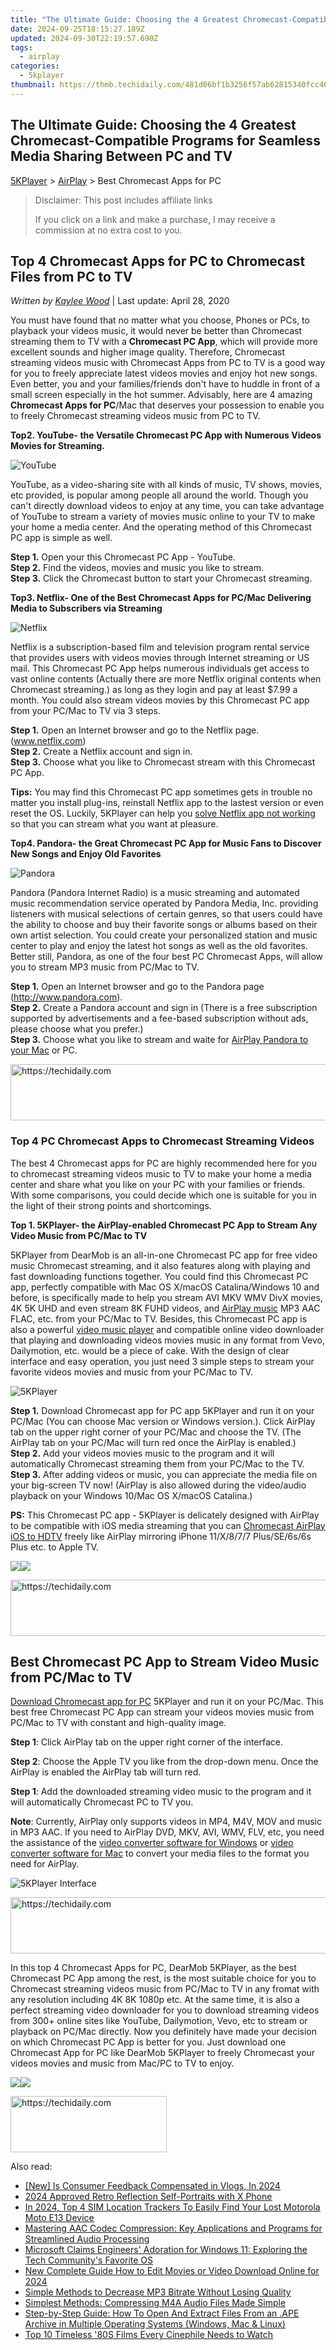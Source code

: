 ```yaml
---
title: "The Ultimate Guide: Choosing the 4 Greatest Chromecast-Compatible Programs for Seamless Media Sharing Between PC and TV"
date: 2024-09-25T18:15:27.189Z
updated: 2024-09-30T22:19:57.690Z
tags:
  - airplay
categories:
  - 5kplayer
thumbnail: https://thmb.techidaily.com/481d06bf1b3256f57ab62815340fcc460dfe18ec5f4531d4ca28b88dc8e90d86.jpg
---
```


## The Ultimate Guide: Choosing the 4 Greatest Chromecast-Compatible Programs for Seamless Media Sharing Between PC and TV

[5KPlayer](https://tools.techidaily.com/5kplayer/products/) \> [AirPlay](https://tools.techidaily.com/5kplayer/airplay/) \> Best Chromecast Apps for PC

>  Disclaimer: This post includes affiliate links
>
>  If you click on a link and make a purchase, I may receive a commission at no extra cost to you.
>

## Top 4 Chromecast Apps for PC to Chromecast Files from PC to TV

 _Written by [Kaylee Wood](https://www.quora.com/profile/Amanda-Hu-21)_ | Last update: April 28, 2020

You must have found that no matter what you choose, Phones or PCs, to playback your videos music, it would never be better than Chromecast streaming them to TV with a **Chromecast PC App**, which will provide more excellent sounds and higher image quality. Therefore, Chromecast streaming videos music with Chromecast Apps from PC to TV is a good way for you to freely appreciate latest videos movies and enjoy hot new songs. Even better, you and your families/friends don't have to huddle in front of a small screen especially in the hot summer. Advisably, here are 4 amazing **Chromecast Apps for PC**/Mac that deserves your possession to enable you to freely Chromecast streaming videos music from PC to TV.

**Top2\. YouTube- the Versatile Chromecast PC App with Numerous Videos Movies for Streaming.**

![YouTube](https://www.5kplayer.com/airplay/img/youtube-logo.jpg) 

YouTube, as a video-sharing site with all kinds of music, TV shows, movies, etc provided, is popular among people all around the world. Though you can't directly download videos to enjoy at any time, you can take advantage of YouTube to stream a variety of movies music online to your TV to make your home a media center. And the operating method of this Chromecast PC app is simple as well.

**Step 1.** Open your this Chromecast PC App - YouTube.  
**Step 2.** Find the videos, movies and music you like to stream.  
**Step 3.** Click the Chromecast button to start your Chromecast streaming.

**Top3\. Netflix- One of the Best Chromecast Apps for PC/Mac Delivering Media to Subscribers via Streaming**

![Netflix](https://www.5kplayer.com/airplay/img/netflix-hp.jpg) 

Netflix is a subscription-based film and television program rental service that provides users with videos movies through Internet streaming or US mail. This Chromecast PC App helps numerous individuals get access to vast online contents (Actually there are more Netflix original contents when Chromecast streaming.) as long as they login and pay at least $7.99 a month. You could also stream videos movies by this Chromecast PC app from your PC/Mac to TV via 3 steps.

**Step 1\.** Open an Internet browser and go to the Netflix page. (www.netflix.com)  
**Step 2.** Create a Netflix account and sign in.   
**Step 3.** Choose what you like to Chromecast stream with this Chromecast PC App.

**Tips:** You may find this Chromecast PC app sometimes gets in trouble no matter you install plug-ins, reinstall Netflix app to the lastest version or even reset the OS. Luckily, 5KPlayer can help you [solve Netflix app not working](https://tools.techidaily.com/5kplayer/airplay/) so that you can stream what you want at pleasure.

**Top4\. Pandora- the Great Chromecast PC App for Music Fans to Discover New Songs and Enjoy Old Favorites**

![Pandora](https://www.5kplayer.com/airplay/img/5k-music-streaming-sites-pandora-yxt-051804.jpg) 

Pandora (Pandora Internet Radio) is a music streaming and automated music recommendation service operated by Pandora Media, Inc. providing listeners with musical selections of certain genres, so that users could have the ability to choose and buy their favorite songs or albums based on their own artist selection. You could create your personalized station and music center to play and enjoy the latest hot songs as well as the old favorites. Better still, Pandora, as one of the four best PC Chromecast Apps, will allow you to stream MP3 music from PC/Mac to TV.

**Step 1\.** Open an Internet browser and go to the Pandora page (http://www.pandora.com).  
**Step 2.** Create a Pandora account and sign in (There is a free subscription supported by advertisements and a fee-based subscription without ads, please choose what you prefer.)  
**Step 3.** Choose what you like to stream and waite for [AirPlay Pandora to your Mac](https://tools.techidaily.com/5kplayer/airplay/) or PC. 

<!-- affiliate ads begin -->
<a href="https://appsumo.8odi.net/c/5597632/2082526/7443" target="_top" id="2082526">
  <img src="//a.impactradius-go.com/display-ad/7443-2082526" border="0" alt="https://techidaily.com" width="728" height="90"/>
</a>
<img height="0" width="0" src="https://appsumo.8odi.net/i/5597632/2082526/7443" style="position:absolute;visibility:hidden;" border="0" />
<!-- affiliate ads end -->

### Top 4 PC Chromecast Apps to Chromecast Streaming Videos

The best 4 Chromecast apps for PC are highly recommended here for you to chromecast streaming videos music to TV to make your home a media center and share what you like on your PC with your families or friends. With some comparisons, you could decide which one is suitable for you in the light of their strong points and shortcomings.

**Top 1\. 5KPlayer- the AirPlay-enabled Chromecast PC App to Stream Any Video Music from PC/Mac to TV**

5KPlayer from DearMob is an all-in-one Chromecast PC app for free video music Chromecast streaming, and it also features along with playing and fast downloading functions together. You could find this Chromecast PC app, perfectly compatible with Mac OS X/macOS Catalina/Windows 10 and before, is specifically made to help you stream AVI MKV WMV DivX movies, 4K 5K UHD and even stream 8K FUHD videos, and [AirPlay music](https://tools.techidaily.com/5kplayer/airplay/) MP3 AAC FLAC, etc. from your PC/Mac to TV. Besides, this Chromecast PC app is also a powerful [video music player](https://tools.techidaily.com/5kplayer/video-music-player/) and compatible online video downloader that playing and downloading videos movies music in any format from Vevo, Dailymotion, etc. would be a piece of cake. With the design of clear interface and easy operation, you just need 3 simple steps to stream your favorite videos movies and music from your PC/Mac to TV.

![5KPlayer](https://www.5kplayer.com/airplay/img/airplay-mirroring-record.png) 

**Step 1.** Download Chromecast app for PC app 5KPlayer and run it on your PC/Mac (You can choose Mac version or Windows version.). Click AirPlay tab on the upper right corner of your PC/Mac and choose the TV. (The AirPlay tab on your PC/Mac will turn red once the AirPlay is enabled.)  
**Step 2.** Add your videos movies music to the program and it will automatically Chromecast streaming them from your PC/Mac to the TV.  
**Step 3.** After adding videos or music, you can appreciate the media file on your big-screen TV now! (AirPlay is also allowed during the video/audio playback on your Windows 10/Mac OS X/macOS Catalina.)

**PS:** This Chromecast PC app - 5KPlayer is delicately designed with AirPlay to be compatible with iOS media streaming that you can [Chromecast AirPlay iOS to HDTV](https://tools.techidaily.com/5kplayer/airplay/) freely like AirPlay mirroring iPhone 11/X/8/7/7 Plus/SE/6s/6s Plus etc. to Apple TV.

[![](https://www.5kplayer.com/airplay/../button/freedownwhitewin.png)](https://tools.techidaily.com/5kplayer/products/)[![](https://www.5kplayer.com/airplay/../button/freedownbackmac.png)](https://tools.techidaily.com/5kplayer/products/) 

<!-- affiliate ads begin -->
<a href="https://appsumo.8odi.net/c/5597632/2144288/7443" target="_top" id="2144288">
  <img src="//a.impactradius-go.com/display-ad/7443-2144288" border="0" alt="https://techidaily.com" width="728" height="90"/>
</a>
<img height="0" width="0" src="https://appsumo.8odi.net/i/5597632/2144288/7443" style="position:absolute;visibility:hidden;" border="0" />
<!-- affiliate ads end -->

## Best Chromecast PC App to Stream Video Music from PC/Mac to TV

[Download Chromecast app for PC](https://tools.techidaily.com/5kplayer/products/) 5KPlayer and run it on your PC/Mac. This best free Chromecast PC App can stream your videos movies music from PC/Mac to TV with constant and high-quality image.

**Step 1**: Click AirPlay tab on the upper right corner of the interface.

**Step 2**: Choose the Apple TV you like from the drop-down menu. Once the AirPlay is enabled the AirPlay tab will turn red. 

**Step 1**: Add the downloaded streaming video music to the program and it will automatically Chromecast PC to TV you.

**Note**: Currently, AirPlay only supports videos in MP4, M4V, MOV and music in MP3 AAC. If you need to AirPlay DVD, MKV, AVI, WMV, FLV, etc, you need the assistance of the [video converter software for Windows](https://tools.techidaily.com/5kplayer/products/) or [video converter software for Mac](https://tools.techidaily.com/5kplayer/products/) to convert your media files to the format you need for AirPlay.

![5KPlayer Interface](https://www.5kplayer.com/airplay/img/5k-airplay-xsy-airplay-with-win10-15021501.jpg) 

<!-- affiliate ads begin -->
<a href="https://aligracehair.sjv.io/c/5597632/2012434/19272" target="_top" id="2012434">
  <img src="//a.impactradius-go.com/display-ad/19272-2012434" border="0" alt="https://techidaily.com" width="728" height="90"/>
</a>
<img height="0" width="0" src="https://aligracehair.sjv.io/i/5597632/2012434/19272" style="position:absolute;visibility:hidden;" border="0" />
<!-- affiliate ads end -->

In this top 4 Chromecast Apps for PC, DearMob 5KPlayer, as the best Chromecast PC App among the rest, is the most suitable choice for you to Chromecast streaming videos music from PC/Mac to TV in any fromat with any resolution including 4K 8K 1080p etc. At the same time, it is also a perfect streaming video downloader for you to download streaming videos from 300+ online sites like YouTube, Dailymotion, Vevo, etc to stream or playback on PC/Mac directly. Now you definitely have made your decision on which Chromecast PC App is better for you. Just download one Chromecast App for PC like DearMob 5KPlayer to freely Chromecast your videos movies and music from Mac/PC to TV to enjoy.

[![](https://www.5kplayer.com/airplay/../button/freedownwhitewin.png)](https://tools.techidaily.com/5kplayer/products/)[![](https://www.5kplayer.com/airplay/../button/freedownbackmac.png)](https://tools.techidaily.com/5kplayer/products/)

<!-- affiliate ads begin -->
<a href="https://bluettius.sjv.io/c/5597632/2139120/17108" target="_top" id="2139120">
  <img src="//a.impactradius-go.com/display-ad/17108-2139120" border="0" alt="https://techidaily.com" width="250" height="90"/>
</a>
<img height="0" width="0" src="https://bluettius.sjv.io/i/5597632/2139120/17108" style="position:absolute;visibility:hidden;" border="0" />
<!-- affiliate ads end -->

<ins class="adsbygoogle"
     style="display:block"
     data-ad-format="autorelaxed"
     data-ad-client="ca-pub-7571918770474297"
     data-ad-slot="1223367746"></ins>

<ins class="adsbygoogle"
     style="display:block"
     data-ad-client="ca-pub-7571918770474297"
     data-ad-slot="8358498916"
     data-ad-format="auto"
     data-full-width-responsive="true"></ins>

<span class="atpl-alsoreadstyle">Also read:</span>
<div><ul>
<li><a href="https://article-helps.techidaily.com/new-is-consumer-feedback-compensated-in-vlogs-in-2024/"><u>[New] Is Consumer Feedback Compensated in Vlogs, In 2024</u></a></li>
<li><a href="https://fox-hovers.techidaily.com/2024-approved-retro-reflection-self-portraits-with-x-phone/"><u>2024 Approved Retro Reflection Self-Portraits with X Phone</u></a></li>
<li><a href="https://android-unlock.techidaily.com/in-2024-top-4-sim-location-trackers-to-easily-find-your-lost-motorola-moto-e13-device-by-drfone-android/"><u>In 2024, Top 4 SIM Location Trackers To Easily Find Your Lost Motorola Moto E13 Device</u></a></li>
<li><a href="https://media-tips.techidaily.com/mastering-aac-codec-compression-key-applications-and-programs-for-streamlined-audio-processing/"><u>Mastering AAC Codec Compression: Key Applications and Programs for Streamlined Audio Processing</u></a></li>
<li><a href="https://win-latest.techidaily.com/microsoft-claims-engineers-adoration-for-windows-11-exploring-the-tech-communitys-favorite-os/"><u>Microsoft Claims Engineers' Adoration for Windows 11: Exploring the Tech Community's Favorite OS</u></a></li>
<li><a href="https://ai-video-apps.techidaily.com/new-complete-guide-how-to-edit-movies-or-video-download-online-for-2024/"><u>New Complete Guide How to Edit Movies or Video Download Online for 2024</u></a></li>
<li><a href="https://media-tips.techidaily.com/simple-methods-to-decrease-mp3-bitrate-without-losing-quality/"><u>Simple Methods to Decrease MP3 Bitrate Without Losing Quality</u></a></li>
<li><a href="https://media-tips.techidaily.com/simplest-methods-compressing-m4a-audio-files-made-simple/"><u>Simplest Methods: Compressing M4A Audio Files Made Simple</u></a></li>
<li><a href="https://media-tips.techidaily.com/step-by-step-guide-how-to-open-and-extract-files-from-an-ape-archive-in-multiple-operating-systems-windows-mac-and-linux/"><u>Step-by-Step Guide: How To Open And Extract Files From an .APE Archive in Multiple Operating Systems (Windows, Mac & Linux)</u></a></li>
<li><a href="https://tech-renaissance.techidaily.com/top-10-timeless-80s-films-every-cinephile-needs-to-watch/"><u>Top 10 Timeless '80S Films Every Cinephile Needs to Watch</u></a></li>
</ul></div>

